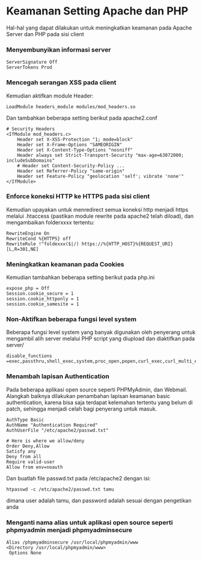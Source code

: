 # Keamanan Setting Apache dan PHP
Hal-hal yang dapat dilakukan untuk meningkatkan keamanan pada Apache Server dan PHP pada sisi client
### Menyembunyikan informasi server
```
ServerSignature Off
ServerTokens Prod
```
### Mencegah serangan XSS pada client
Kemudian aktifkan module Header:
```
LoadModule headers_module modules/mod_headers.so
```
Dan tambahkan beberapa setting berikut pada apache2.conf
```
# Security Headers
<IfModule mod_headers.c>
    Header set X-XSS-Protection "1; mode=block"
    Header set X-Frame-Options "SAMEORIGIN"
    Header set X-Content-Type-Options "nosniff"
    Header always set Strict-Transport-Security "max-age=63072000; includeSubDomains"
    # Header set Content-Security-Policy ...
    Header set Referrer-Policy "same-origin"
    Header set Feature-Policy "geolocation 'self'; vibrate 'none'"
</IfModule>
```
### Enforce koneksi HTTP ke HTTPS pada sisi client
Kemudian upayakan untuk menredirect semua koneksi http menjadi https melalui .htaccess (pastikan module rewrite pada apache2 telah diload), dan mengambaikan folderxxxx tertentu:
```
RewriteEngine On
RewriteCond %{HTTPS} off
RewriteRule !^foldexxx($|/) https://%{HTTP_HOST}%{REQUEST_URI} [L,R=301,NE]
```
### Meningkatkan keamanan pada Cookies
Kemudian tambahkan beberapa setting berikut pada php.ini
```
expose_php = Off
Session.cookie_secure = 1
session.cookie_httponly = 1
session.cookie_samesite = 1
```
### Non-Aktifkan beberapa fungsi level system
Beberapa fungsi level system yang banyak digunakan oleh penyerang untuk mengambil alih server melalui PHP script yang diupload dan diaktifkan pada server/
```
disable_functions =exec,passthru,shell_exec,system,proc_open,popen,curl_exec,curl_multi_exec,parse_ini_file,show_source
```
### Menambah lapisan Authentication
Pada beberapa aplikasi open source seperti PHPMyAdmin, dan Webmail. Alangkah baiknya dilakukan penambahan lapisan keamanan basic authentication, karena bisa saja terdapat kelemahan tertentu yang belum di patch, sehingga menjadi celah bagi penyerang untuk masuk.
```
AuthType Basic
AuthName "Authentication Required"
AuthUserFile "/etc/apache2/passwd.txt"

# Here is where we allow/deny
Order Deny,Allow
Satisfy any
Deny from all
Require valid-user
Allow from env=noauth
```
Dan buatlah file passwd.txt pada /etc/apache2 dengan isi:
```
htpasswd -c /etc/apache2/passwd.txt tamu
```
dimana user adalah tamu, dan password adalah sesuai dengan pengetikan anda
### Menganti nama alias untuk aplikasi open source seperti phpmyadmin menjadi phpmyadminsecure
```
Alias /phpmyadminsecure /usr/local/phpmyadmin/www
<Directory /usr/local/phpmyadmin/www>
 Options None
```
